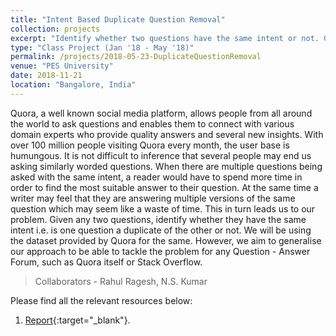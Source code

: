 ```yaml
---
title: "Intent Based Duplicate Question Removal"
collection: projects
excerpt: "Identify whether two questions have the same intent or not. GloVe encoding and a network consisting of fully connected ReLU layers followed by sigmoid classifier were employed on the Quora dataset."
type: "Class Project (Jan '18 - May '18)"
permalink: /projects/2018-05-23-DuplicateQuestionRemoval
venue: "PES University"
date: 2018-11-21
location: "Bangalore, India"
---
```


Quora, a well known social media platform, allows people from all around the world to ask questions and enables them to connect with various domain experts who provide quality answers and several new insights. With over 100 million people visiting Quora every month, the user base is humungous. It is not difficult to inference that several people may end us asking similarly worded questions. When there are multiple questions being asked with the same intent, a reader would have to spend more time in order to find the most suitable answer to their question. At the same time a writer may feel that they are answering multiple versions of the same question which may seem like a waste of time. This in turn leads us to our problem. Given any two questions, identify whether they have the same intent i.e. is one question a duplicate of the other or not. We will be using the dataset provided by Quora for the same. However, we aim to generalise our approach to be able to tackle the problem for any Question - Answer Forum, such as Quora itself or Stack Overflow.

> Collaborators - Rahul Ragesh, N.S. Kumar


Please find all the relevant resources below:
1. [Report](\files\projects\NLP_report.pdf){:target="_blank"}.
